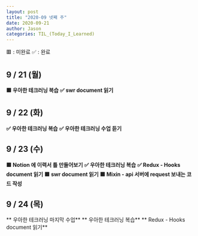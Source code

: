 ```yaml
---
layout: post
title: "2020-09 넷째 주"
date: 2020-09-21
author: Jason
categories: TIL_(Today_I_Learned)
---
```


🟥 : 미완료
✅ : 완료

## 9 / 21 (월)

**🟥 우아한 테크러닝 복습**
**✅ swr document 읽기**

## 9 / 22 (화)

**✅ 우아한 테크러닝 복습**
**✅ 우아한 테크러닝 수업 듣기**

## 9 / 23 (수)

**🟥 Notion 에 이력서 틀 만들어보기**
**✅ 우아한 테크러닝 복습**
**✅ Redux - Hooks document 읽기**
**🟥 swr document 읽기**
**🟥 Mixin - api 서버에 request 보내는 코드 작성**

## 9 / 24 (목)

** 우아한 테크러닝 마지막 수업**
** 우아한 테크러닝 복습**
** Redux - Hooks document 읽기**
